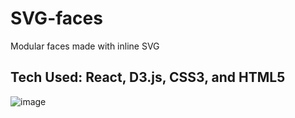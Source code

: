# SVG-faces

Modular faces made with inline SVG

## Tech Used: React, D3.js, CSS3, and HTML5

![image](https://user-images.githubusercontent.com/78604367/161706841-2b002c9d-a37a-4dcf-bc0c-863b72d00055.png)
